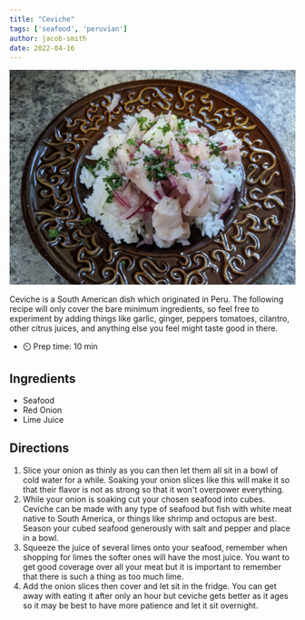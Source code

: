```yaml
---
title: "Ceviche"
tags: ['seafood', 'peruvian']
author: jacob-smith
date: 2022-04-16
---
```


![tilapia ceviche on rice](/static/pix/ceviche.webp)

Ceviche is a South American dish which originated in Peru. The following recipe will only cover
the bare minimum ingredients, so feel free to experiment by adding things like garlic, ginger, peppers
tomatoes, cilantro, other citrus juices, and anything else you feel might taste good in there.

- ⏲️ Prep time: 10 min

## Ingredients

- Seafood
- Red Onion
- Lime Juice

## Directions

1.  Slice your onion as thinly as you can then let them all sit in a
    bowl of cold water for a while. Soaking your onion slices like this
    will make it so that their flavor is not as strong so that it won't
    overpower everything.
2.  While your onion is soaking cut your chosen seafood into cubes.
    Ceviche can be made with any type of seafood but fish with white
    meat native to South America, or things like shrimp and octopus are best. Season your cubed seafood generously with salt
    and pepper and place in a bowl.
3.  Squeeze the juice of several limes onto your seafood, remember when
    shopping for limes the softer ones will have the most juice. You
    want to get good coverage over all your meat but it is important to
    remember that there is such a thing as too much lime.
4.  Add the onion slices then cover and let sit in the fridge. You can
    get away with eating it after only an hour but ceviche gets better
    as it ages so it may be best to have more patience and let it sit
    overnight.

